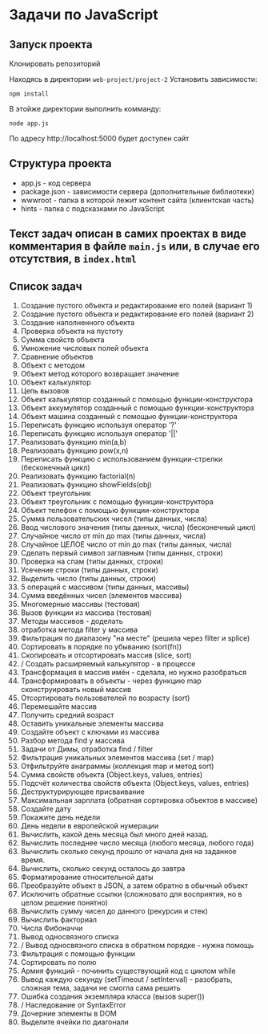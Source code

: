 # Задачи по JavaScript

## Запуск проекта

Клонировать репозиторий  

Находясь в директории `web-project/project-2` Установить зависимости:
```
npm install
```

В этойже директории выполнить комманду:
```
node app.js
```

По адресу http://localhost:5000 будет доступен сайт

## Структура проекта
- app.js - код сервера
- package.json - зависимости сервера (дополнительные библиотеки)
- wwwroot - папка в которой лежит контент сайта (клиентская часть)
- hints - папка с подсказками по JavaScript

## Текст задач описан в самих проектах в виде комментария в файле `main.js` или, в случае его отсутствия, в `index.html`

## Список задач
1. Создание пустого объекта и редактирование его полей (вариант 1)
2. Создание пустого объекта и редактирование его полей (вариант 2)
3. Создание наполненного объекта
4. Проверка объекта на пустоту
5. Сумма свойств объекта
6. Умножение числовых полей объекта
7. Сравнение объектов
8. Объект с методом
9. Объект метод которого возвращает значение
10. Объект калькулятор
11. Цепь вызовов
12. Объект калькулятор созданный с помощью функции-конструктора
13. Объект аккумулятор созданный с помощью функции-конструктора
14. Объект машина созданный с помощью функции-конструктора
15. Переписать функцию используя оператор '?'
16. Переписать функцию используя оператор '||'
17. Реализовать функцию min(a,b)
18. Реализовать функцию pow(x,n)
19. Переписать функцию с использованием функции-стрелки (бесконечный цикл)
20. Реализовать функцию factorial(n)
21. Реализовать функцию showFields(obj)
22. Объект треугольник
23. Объект треугольник с помощью функции-конструктора
24. Объект телефон с помощью функции-конструктора
25. Сумма пользовательских чисел (типы данных, числа)
26. Ввод числового значения (типы данных, числа) (бесконечный цикл)
27. Случайное число от min до max (типы данных, числа)
28. Случайное ЦЕЛОЕ число от min до max (типы данных, числа)
29. Сделать первый символ заглавным (типы данных, строки)
30. Проверка на спам (типы данных, строки)
31. Усечение строки (типы данных, строки)
32. Выделить число (типы данных, строки)
33. 5 операций с массивом (типы данных, массивы)
34. Сумма введённых чисел (элементов массива)
35. Многомерные массивы (тестовая)
36. Вызов функции из массива (тестовая)
37. Методы массивов - доделать
38. отработка метода filter у массива
39. Фильтрация по диапазону "на месте" (решила через filter и splice)
40. Сортировать в порядке по убыванию (sort(fn))
41. Скопировать и отсортировать массив (slice, sort)
42. / Создать расширяемый калькулятор - в процессе
43. Трансформация в массив имён - сделала, но нужно разобраться
44. Трансформировать в объекты - через функцию map сконструировать новый массив
45. Отсортировать пользователей по возрасту (sort)
46. Перемешайте массив
47. Получить средний возраст
48. Оставить уникальные элементы массива
49. Создайте объект с ключами из массива
50. Разбор метода find у массива
51. Задачи от Димы, отработка find / filter
52. Фильтрация уникальных элементов массива (set / map)
53. Отфильтруйте анаграммы (коллекция map и метод sort)
54. Сумма свойств объекта (Object.keys, values, entries)
55. Подсчёт количества свойств объекта (Object.keys, values, entries)
56. Деструктурирующее присваивание
57. Максимальная зарплата (обратная сортировка объектов в массиве)
58. Создайте дату
59. Покажите день недели
60. День недели в европейской нумерации
61. Вычислить, какой день месяца был много дней назад.
62. Вычислить последнее число месяца (любого месяца, любого года)
63. Вычислить сколько секунд прошло от начала дня на заданное время.
64. Вычислить, сколько секунд осталось до завтра
65. Форматирование относительной даты
66. Преобразуйте объект в JSON, а затем обратно в обычный объект
67. Исключить обратные ссылки (сложновато для восприятия, но в целом решение понятно)
68. Вычислить сумму чисел до данного (рекурсия и стек)
69. Вычислить факториал
70. Числа Фибоначчи 
71. Вывод односвязного списка
72. / Вывод односвязного списка в обратном порядке - нужна помощь
73. Фильтрация с помощью функции 
74. Сортировать по полю
75. Армия функций - починить существующий код с циклом while
76. Вывод каждую секунду (setTimeout / setInterval) - разобрать, сложная тема, задачи не смогла сама решить
77. Ошибка создания экземпляра класса (вызов super())
78. / Наследование от SyntaxError
79. Дочерние элементы в DOM
80. Выделите ячейки по диагонали